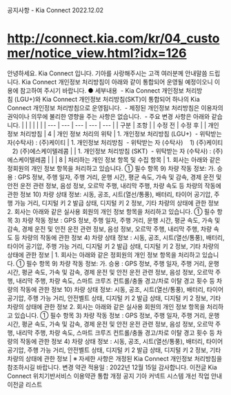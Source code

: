 공지사항 - Kia Connect
2022.12.02
# http://connect.kia.com/kr/04_customer/notice_view.html?idx=126
안녕하세요. Kia Connect 입니다.
기아를 사랑해주시는 고객 여러분께 안내말씀 드립니다.
Kia Connect 개인정보 처리방침이 아래와 같이 통합되어 운영될 예정이오니 이용에 참고하여 주시기 바랍니다.
● 세부내용
 - Kia Connect 개인정보 처리방침 (LGU+)와 Kia Connect 개인정보 처리방침(SKT)이 통합되어 하나의 Kia Connect 개인정보 처리방침으로 운영됩니다.
 - 제정된 개인정보 처리방침은 이용자의 권익이나 의무에 불리한 영향을 주는 사항은 없습니다.
 - 주요 변경 사항은 아래와 같습니다.
|  |  |  |  |  |
| --- | --- | --- | --- | --- |
| 구분 | 조항 | | 수정 전 | 수정 후 |
| 개인정보 처리방침 | 4 | 개인 정보 처리의 위탁 | 1. 개인정보 처리방침 (LGU+)   - 위탁받는 자(수탁사) : (주)케이티 | 1. 개인정보 처리방침   - 위탁받는 자 (수탁사)     1) (주)케이티     2) (주)에스케이텔레콤 |
| 1. 개인정보 처리방침 (SKT)   - 위탁받는 자 (수탁사) : (주)에스케이텔레콤 |
|  | 8 | 처리하는 개인 정보 항목 및 수집 항목 | 1. 회사는 아래와 같은 정회원의 개인 정보 항목을 처리하고 있습니다.  ① 필수 항목  9) 차량 작동 정보:  가. 승용 : GPS 정보, 주행 일자, 주행 거리, 운행 시간, 평균 속도, 가속 및 감속, 경제 운전 및 안전 운전 관련 정보, 음성 정보, 오르막 주행, 내리막 주행, 차량 속도 등 차량의 작동에 관한 정보  10) 차량 상태 정보: 시동, 공조, 시트(열선/통풍), 배터리, 타이어 공기압, 주행 가능 거리, 디지털 키 2 발급 상태, 디지털 키 2 정보, 기타 차량의 상태에 관한 정보  2. 회사는 아래와 같은 실사용 회원의 개인 정보 항목을 처리하고 있습니다.  ① 필수 항목  3) 차량 작동 정보 : GPS 정보, 주행 일자, 주행 거리, 운행 시간, 평균 속도, 가속 및 감속, 경제 운전 및 안전 운전 관련 정보, 음성 정보, 오르막 주행, 내리막 주행, 차량 속도 등 차량의 작동에 관한 정보  4) 차량 상태 정보 : 시동, 공조, 시트(열선/통풍), 배터리, 타이어 공기압, 주행 가능 거리, 디지털 키 2 발급 상태, 디지털 키 2 정보, 기타 차량의 상태에 관한 정보 | 1. 회사는 아래와 같은 정회원의 개인 정보 항목을 처리하고 있습니다.  ① 필수 항목  9) 차량 작동 정보:  가. 승용 : GPS 정보, 주행 일자, 주행 거리, 운행 시간, 평균 속도, 가속 및 감속, 경제 운전 및 안전 운전 관련 정보, 음성 정보, 오르막 주행, 내리막 주행, 차량 속도, 스마트 크루즈 컨트롤/충돌 경고/차로 이탈 경고 횟수 등 차량의 작동에 관한 정보  10) 차량 상태 정보: 시동, 공조, 시트(열선/통풍), 배터리, 타이어 공기압, 주행 가능 거리, 안전벨트 상태, 디지털 키 2 발급 상태, 디지털 키 2 정보, 기타 차량의 상태에 관한 정보  2. 회사는 아래와 같은 실사용 회원의 개인 정보 항목을 처리하고 있습니다.  ① 필수 항목  3) 차량 작동 정보 : GPS 정보, 주행 일자, 주행 거리, 운행 시간, 평균 속도, 가속 및 감속, 경제 운전 및 안전 운전 관련 정보, 음성 정보, 오르막 주행, 내리막 주행, 차량 속도, 스마트 크루즈 컨트롤/충돌 경고/차로 이탈 경고 횟수 등 차량의 작동에 관한 정보  4) 차량 상태 정보 : 시동, 공조, 시트(열선/통풍), 배터리, 타이어 공기압, 주행 가능 거리, 안전벨트 상태, 디지털 키 2 발급 상태, 디지털 키 2 정보, 기타 차량의 상태에 관한 정보 |
※ 자세한 사항은 개정된 Kia Connect 개인정보 처리방침을 참조하시길 바랍니다.
변경 약관 적용일 : 2022년 12월 15일
감사합니다.
이전글 Kia Connect 위치기반서비스 이용약관 통합 개정 공지
기아 커넥트 시스템 개선 작업 안내이전글
리스트